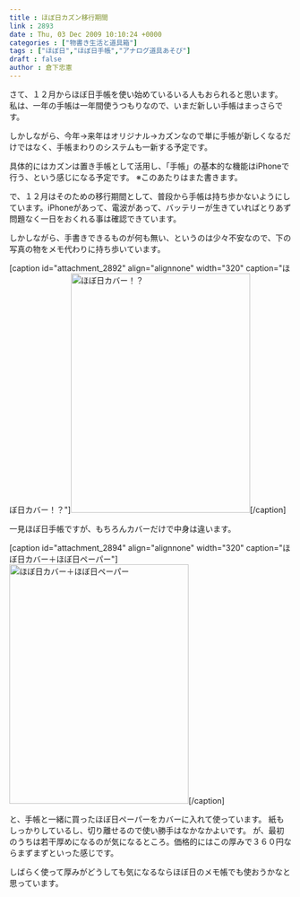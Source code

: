 ```yaml
---
title : ほぼ日カズン移行期間
link : 2893
date : Thu, 03 Dec 2009 10:10:24 +0000
categories : ["物書き生活と道具箱"]
tags : ["ほぼ日","ほぼ日手帳","アナログ道具あそび"]
draft : false
author : 倉下忠憲
---
```


さて、１２月からほぼ日手帳を使い始めているいる人もおられると思います。
私は、一年の手帳は一年間使うつもりなので、いまだ新しい手帳はまっさらです。

しかしながら、今年→来年はオリジナル→カズンなので単に手帳が新しくなるだけではなく、手帳まわりのシステムも一新する予定です。

具体的にはカズンは置き手帳として活用し、「手帳」の基本的な機能はiPhoneで行う、という感じになる予定です。
※このあたりはまた書きます。

で、１２月はそのための移行期間として、普段から手帳は持ち歩かないようにしています。iPhoneがあって、電波があって、バッテリーが生きていればとりあず問題なく一日をおくれる事は確認できています。

しかしながら、手書きできるものが何も無い、というのは少々不安なので、下の写真の物をメモ代わりに持ち歩いています。

[caption id="attachment_2892" align="alignnone" width="320" caption="ほぼ日カバー！？"]<img src="https://rashita.net/blog/wp-content/uploads/2009/12/photo_by_camerakit.jpg" alt="ほぼ日カバー！？" title="ほぼ日カバー！？" width="320" height="427" class="size-full wp-image-2892" />[/caption]

一見ほぼ日手帳ですが、もちろんカバーだけで中身は違います。

[caption id="attachment_2894" align="alignnone" width="320" caption="ほぼ日カバー＋ほぼ日ペーパー"]<img src="https://rashita.net/blog/wp-content/uploads/2009/12/photo_by_camerakit2.jpg" alt="ほぼ日カバー＋ほぼ日ペーパー" title="ほぼ日カバー＋ほぼ日ペーパー" width="320" height="427" class="size-full wp-image-2894" />[/caption]

と、手帳と一緒に買ったほぼ日ペーパーをカバーに入れて使っています。
紙もしっかりしているし、切り離せるので使い勝手はなかなかよいです。
が、最初のうちは若干厚めになるのが気になるところ。価格的にはこの厚みで３６０円ならまずまずといった感じです。

しばらく使って厚みがどうしても気になるならほぼ日のメモ帳でも使おうかなと思っています。

